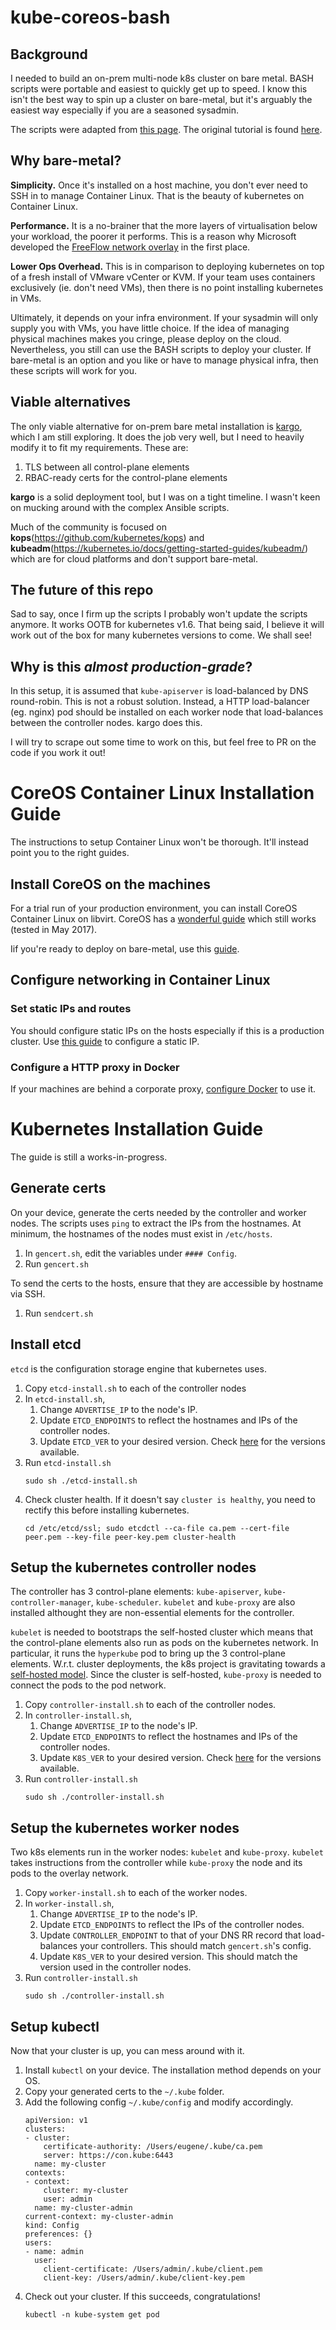 # kube-coreos-bash

## Background
I needed to build an on-prem multi-node k8s cluster on bare metal. BASH scripts were portable and easiest to quickly get up to speed. I know this isn't the best way to spin up a cluster on bare-metal, but it's arguably the easiest way especially if you are a seasoned sysadmin.

The scripts were adapted from [this page](https://github.com/coreos/coreos-kubernetes/tree/master/multi-node/generic). The original tutorial is found [here](https://coreos.com/kubernetes/docs/latest/getting-started.html).

## Why bare-metal?
**Simplicity.** Once it's installed on a host machine, you don't ever need to SSH in to manage Container Linux. That is the beauty of kubernetes on Container Linux.

**Performance.** It is a no-brainer that the more layers of virtualisation below your workload, the poorer it performs. This is a reason why Microsoft developed the [FreeFlow network overlay](https://www.microsoft.com/en-us/research/publication/freeflow-high-performance-container-networking-3/) in the first place.

**Lower Ops Overhead.** This is in comparison to deploying kubernetes on top of a fresh install of VMware vCenter or KVM. If your team uses containers exclusively (ie. don't need VMs), then there is no point installing kubernetes in VMs.

Ultimately, it depends on your infra environment. If your sysadmin will only supply you with VMs, you have little choice. If the idea of managing physical machines makes you cringe, please deploy on the cloud. Nevertheless, you still can use the BASH scripts to deploy your cluster. If bare-metal is an option and you like or have to manage physical infra, then these scripts will work for you.

## Viable alternatives
The only viable alternative for on-prem bare metal installation is [kargo](https://github.com/kubernetes-incubator/kargo), which I am still exploring. It does the job very well, but I need to heavily modify it to fit my requirements. These are:
1. TLS between all control-plane elements
1. RBAC-ready certs for the control-plane elements

**kargo** is a solid deployment tool, but I was on a tight timeline. I wasn't keen on mucking around with the complex Ansible scripts.

Much of the community is focused on **kops**(https://github.com/kubernetes/kops) and **kubeadm**(https://kubernetes.io/docs/getting-started-guides/kubeadm/) which are for cloud platforms and don't support bare-metal.

## The future of this repo
Sad to say, once I firm up the scripts I probably won't update the scripts anymore. It works OOTB for kubernetes v1.6. That being said, I believe it will work out of the box for many kubernetes versions to come. We shall see!

## Why is this _almost production-grade_?
In this setup, it is assumed that `kube-apiserver` is load-balanced by DNS round-robin. This is not a robust solution. Instead, a HTTP load-balancer (eg. nginx) pod should be installed on each worker node that load-balances between the controller nodes. kargo does this.

I will try to scrape out some time to work on this, but feel free to PR on the code if you work it out!


# CoreOS Container Linux Installation Guide
The instructions to setup Container Linux won't be thorough. It'll instead point you to the right guides.

## Install CoreOS on the machines
For a trial run of your production environment, you can install CoreOS Container Linux on libvirt. CoreOS has a [wonderful guide](https://coreos.com/os/docs/latest/booting-with-libvirt.html) which still works (tested in May 2017).

Iif you're ready to deploy on bare-metal, use this [guide](https://coreos.com/kubernetes/docs/latest/kubernetes-on-baremetal.html).

## Configure networking in Container Linux

### Set static IPs and routes
You should configure static IPs on the hosts especially if this is a production cluster. Use [this guide](https://coreos.com/os/docs/latest/network-config-with-networkd.html) to configure a static IP.

### Configure a HTTP proxy in Docker
If your machines are behind a corporate proxy, [configure Docker](https://coreos.com/os/docs/latest/customizing-docker.html) to use it.

# Kubernetes Installation Guide
The guide is still a works-in-progress.

## Generate certs
On your device, generate the certs needed by the controller and worker nodes. The scripts uses `ping` to extract the IPs from the hostnames. At minimum, the hostnames of the nodes must exist in `/etc/hosts`.

1. In `gencert.sh`, edit the variables under `#### Config`.
1. Run `gencert.sh`

To send the certs to the hosts, ensure that they are accessible by hostname via SSH.

1. Run `sendcert.sh`

## Install etcd
`etcd` is the configuration storage engine that kubernetes uses.

1. Copy `etcd-install.sh` to each of the controller nodes
1. In `etcd-install.sh`,
    1. Change `ADVERTISE_IP` to the node's IP.
    1. Update `ETCD_ENDPOINTS` to reflect the hostnames and IPs of the controller nodes.
    1. Update `ETCD_VER` to your desired version. Check [here](https://quay.io/coreos/etcd) for the versions available.
1. Run `etcd-install.sh`
    ```
    sudo sh ./etcd-install.sh
    ```
1. Check cluster health. If it doesn't say `cluster is healthy`, you need to rectify this before installing kubernetes.
    ```
    cd /etc/etcd/ssl; sudo etcdctl --ca-file ca.pem --cert-file peer.pem --key-file peer-key.pem cluster-health
    ```

## Setup the kubernetes controller nodes
The controller has 3 control-plane elements: `kube-apiserver`, `kube-controller-manager`, `kube-scheduler`. `kubelet` and `kube-proxy` are also installed althought they are non-essential elements for the controller.

`kubelet` is needed to bootstraps the self-hosted cluster which means that the control-plane elements also run as pods on the kubernetes network. In particular, it runs the `hyperkube` pod to bring up the 3 control-plane elements. W.r.t. cluster deployments, the k8s project is gravitating towards a [self-hosted model](https://coreos.com/blog/self-hosted-kubernetes.html). Since the cluster is self-hosted, `kube-proxy` is needed to connect the pods to the pod network.

1. Copy `controller-install.sh` to each of the controller nodes.
1. In `controller-install.sh`,
    1. Change `ADVERTISE_IP` to the node's IP.
    1. Update `ETCD_ENDPOINTS` to reflect the hostnames and IPs of the controller nodes.
    1. Update `K8S_VER` to your desired version. Check [here](quay.io/coreos/hyperkube) for the versions available.
1. Run `controller-install.sh`
    ```
    sudo sh ./controller-install.sh
    ```

## Setup the kubernetes worker nodes
Two k8s elements run in the worker nodes: `kubelet` and `kube-proxy`. `kubelet` takes instructions from the controller while `kube-proxy` the node and its pods to the overlay network.

1. Copy `worker-install.sh` to each of the worker nodes.
1. In `worker-install.sh`,
    1. Change `ADVERTISE_IP` to the node's IP.
    1. Update `ETCD_ENDPOINTS` to reflect the IPs of the controller nodes.
    1. Update `CONTROLLER_ENDPOINT` to that of your DNS RR record that load-balances your controllers. This should match `gencert.sh`'s config.
    1. Update `K8S_VER` to your desired version. This should match the version used in the controller nodes.
1. Run `controller-install.sh`
    ```
    sudo sh ./controller-install.sh
    ```

## Setup kubectl
Now that your cluster is up, you can mess around with it.

1. Install `kubectl` on your device. The installation method depends on your OS.
1. Copy your generated certs to the `~/.kube` folder.
1. Add the following config `~/.kube/config` and modify accordingly.
    ```
    apiVersion: v1
    clusters:
    - cluster:
        certificate-authority: /Users/eugene/.kube/ca.pem
        server: https://con.kube:6443
      name: my-cluster
    contexts:
    - context:
        cluster: my-cluster
        user: admin
      name: my-cluster-admin
    current-context: my-cluster-admin
    kind: Config
    preferences: {}
    users:
    - name: admin
      user:
        client-certificate: /Users/admin/.kube/client.pem
        client-key: /Users/admin/.kube/client-key.pem
    ```
1. Check out your cluster. If this succeeds, congratulations!
    ```
    kubectl -n kube-system get pod
    ```
